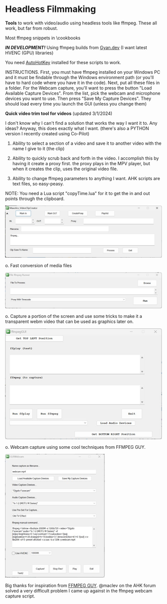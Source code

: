 # Headless Filmmaking
**Tools** to work with video/audio using headless tools like ffmpeg.  These all work, but far from robust.  

Most ffmpeg snippets in \cookbooks

***IN DEVELOPMENT!*** Using ffmpeg builds from [Gyan.dev](https://www.gyan.dev/ffmpeg/builds/) (I want latest HVENC (GPU) libraries)

You need [AutoHotKey](https://www.autohotkey.com/)  installed for these scripts to work.

INSTRUCTIONS.  First, you must have ffmpeg installed on your Windows PC and it must be findable through the Windows environment path  (or you'll have to hard code where you have it in the code).  Next, put all these files in a folder.  For the Webcam capture, you'll want to press the button "Load Available Capture Devices".  From the list, pick the webcam and microphone devices you want to use.  Then press "Save My Capture Devices".  They should load every time you launch the GUI (unless you change them)

**Quick video trim tool for videos** (updated 3/1/2024)

I don't know why I can't find a solution that works the way I want it to.  Any ideas?  Anyway, this does exactly what I want.  (there's also a PYTHON version I recently created using Co-Pilot)

1. Ability to select a section of a video and save it to another video with the name I give to it (the clip)

2. Ability to quickly scrub back and forth in the video.  I accomplish this by having it create a proxy first.  the proxy plays in the MPV player, but when it creates the clip, uses the original video file.
3. Ability to change ffmpeg  parameters to anything I want.  AHK scripts are text files, so easy-peasy.

NOTE: You need a Lua script "copyTime.lua" for it to get the in and out points through the clipboard.

![](images/GUI_trimmer.jpg)



o. Fast conversion of media files

![GUI_ffmpeg_quick_convert](images/GUI_ffmpeg_quick_convert.jpg)

o. Capture a portion of the screen and use some tricks to make it a transparent webm video that can be used as graphics later on.

![](images/GUI_screencap.jpg)



o. Webcam capture using some cool techniques from FFMPEG GUY.

![GUI_webcam](images/GUI_webcam.jpg)



Big thanks for inspiration from [FFMPEG GUY](https://www.youtube.com/@theFFMPEGguy). @maclev on the AHK forum solved a very difficult problem I came up against in the ffmpeg webcam capture script.
